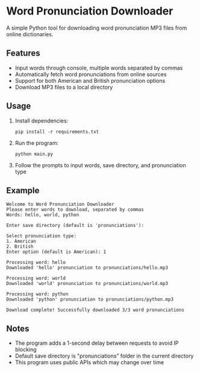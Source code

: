 # Word Pronunciation Downloader

A simple Python tool for downloading word pronunciation MP3 files from online dictionaries.

## Features

- Input words through console, multiple words separated by commas
- Automatically fetch word pronunciations from online sources
- Support for both American and British pronunciation options
- Download MP3 files to a local directory

## Usage

1. Install dependencies:
   ```
   pip install -r requirements.txt
   ```

2. Run the program:
   ```
   python main.py
   ```

3. Follow the prompts to input words, save directory, and pronunciation type

## Example

```
Welcome to Word Pronunciation Downloader
Please enter words to download, separated by commas
Words: hello, world, python

Enter save directory (default is 'pronunciations'): 

Select pronunciation type:
1. American
2. British
Enter option (default is American): 1

Processing word: hello
Downloaded 'hello' pronunciation to pronunciations/hello.mp3

Processing word: world
Downloaded 'world' pronunciation to pronunciations/world.mp3

Processing word: python
Downloaded 'python' pronunciation to pronunciations/python.mp3

Download complete! Successfully downloaded 3/3 word pronunciations
```

## Notes

- The program adds a 1-second delay between requests to avoid IP blocking
- Default save directory is "pronunciations" folder in the current directory
- This program uses public APIs which may change over time